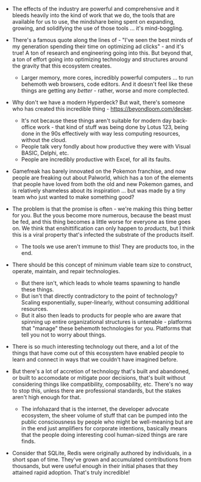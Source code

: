 
- The effects of the industry are powerful and comprehensive and it bleeds heavily into the kind of work that we do, the tools that are available for us to use, the mindshare being spent on expanding, growing, and solidifying the use of those tools ... it's mind-boggling.
- There's a famous quote along the lines of - "I've seen the best minds of my generation spending their time on optimizing ad clicks" - and it's true! A ton of research and engineering going into this. But beyond that, a ton of effort going into optimizing technology and structures around the gravity that this ecosystem creates.
  - Larger memory, more cores, incredibly powerful computers ... to run behemoth web browsers, code editors. And it doesn't feel like these things are getting any *better* - rather, worse and more complected. 
- Why don't we have a modern Hyperdeck? But wait, there's someone who has created this incredible thing - https://beyondloom.com/decker.
  - It's not because these things aren't suitable for modern day back-office work - that kind of stuff was being done by Lotus 123, being done in the 90s effectively with way less computing resources, without the cloud.
  - People talk very fondly about how productive they were with Visual BASIC, Delphi, etc.
  - People are incredibly productive with Excel, for all its faults.
- Gamefreak has barely innovated on the Pokemon franchise, and now people are freaking out about Palworld, which has a ton of the elements that people have loved from both the old and new Pokemon games, and is relatively shameless about its inspiration ... but was made by a tiny team who just wanted to make something good?
- The problem is that the promise is often - we're making this thing better for you. But the yous become more numerous, because the beast must be fed, and this thing becomes a little worse for everyone as time goes on. We think that enshittification can only happen to *products*, but I think this is a viral property that's infected the substrate of the products itself.
  - The tools we use aren't immune to this! They are products too, in the end.
- There should be this concept of minimum viable team size to construct, operate, maintain, and repair technologies.
  - But there isn't, which leads to whole teams spawning to handle these things.
  - But isn't that directly contradictory to the point of technology? Scaling exponentially, super-linearly, without consuming additional resources.     
  - But it also then leads to products for people who are aware that spinning up entire organizational structures is untenable - platforms that "manage" these behemoth technologies for you. Platforms that tell you not to worry about things.
- There is so much interesting technology out there, and a lot of the things that have come out of this ecosystem have enabled people to learn and connect in ways that we couldn't have imagined before.
- But there's a lot of accretion of technology that's built and abandoned, or built to accomodate or mitigate poor decisions, that's built without considering things like compatibility, composability, etc. There's no way to stop this, unless there are professional standards, but the stakes aren't high enough for that.
  - The infohazard that is the internet, the developer advocate ecosystem, the sheer volume of stuff that can be pumped into the public consciousness by people who might be well-meaning but are in the end just amplifiers for corporate intentions, basically means that the people doing interesting cool human-sized things are rare finds.
 
- Consider that SQLite, Redis were originally authored by individuals, in a short span of time. They've grown and accumulated contributions from thousands, but were useful enough in their initial phases that they attained rapid adoption. That's truly incredible! 
